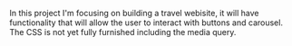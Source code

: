 In this project I'm focusing on building a travel webisite, it will have functionality that will allow the user to interact with buttons and carousel. 
The CSS is not yet fully furnished including the media query.
